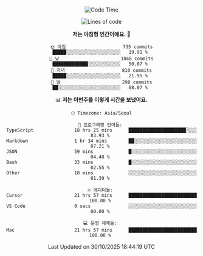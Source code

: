 <div align="center">

<br />

 <!--START_SECTION:waka-->
![Code Time](http://img.shields.io/badge/Code%20Time-5%2C274%20hrs%2026%20mins-blue)

![Lines of code](https://img.shields.io/badge/%EC%A0%80%EB%8A%94%20%EC%97%AC%ED%83%9C%EA%B9%8C%EC%A7%80%20-2.3%20million%20%EC%A4%84%EC%9D%98%20%EC%BD%94%EB%93%9C%EB%A5%BC%20%EC%9E%91%EC%84%B1%ED%96%88%EC%96%B4%EC%9A%94.-blue)

**저는 아침형 인간이에요. 🐤** 

```text
🌞 아침                     735 commits         █████░░░░░░░░░░░░░░░░░░░░   19.91 % 
🌆 낮　                     1848 commits        █████████████░░░░░░░░░░░░   50.07 % 
🌃 저녁                     810 commits         █████░░░░░░░░░░░░░░░░░░░░   21.95 % 
🌙 밤　                     298 commits         ██░░░░░░░░░░░░░░░░░░░░░░░   08.07 % 
```


📊 **저는 이번주를 이렇게 시간을 보냈어요.** 

```text
🕑︎ Timezone: Asia/Seoul

💬 프로그래밍 언어들: 
TypeScript               18 hrs 25 mins      █████████████████████░░░░   83.93 % 
Markdown                 1 hr 34 mins        ██░░░░░░░░░░░░░░░░░░░░░░░   07.21 % 
JSON                     59 mins             █░░░░░░░░░░░░░░░░░░░░░░░░   04.48 % 
Bash                     33 mins             █░░░░░░░░░░░░░░░░░░░░░░░░   02.55 % 
Other                    18 mins             ░░░░░░░░░░░░░░░░░░░░░░░░░   01.39 % 

🔥 에디터들: 
Cursor                   21 hrs 57 mins      █████████████████████████   100.00 % 
VS Code                  0 secs              ░░░░░░░░░░░░░░░░░░░░░░░░░   00.00 % 

💻 운영 체제들: 
Mac                      21 hrs 57 mins      █████████████████████████   100.00 % 
```


 Last Updated on 30/10/2025 18:44:19 UTC
<!--END_SECTION:waka-->

</div>
